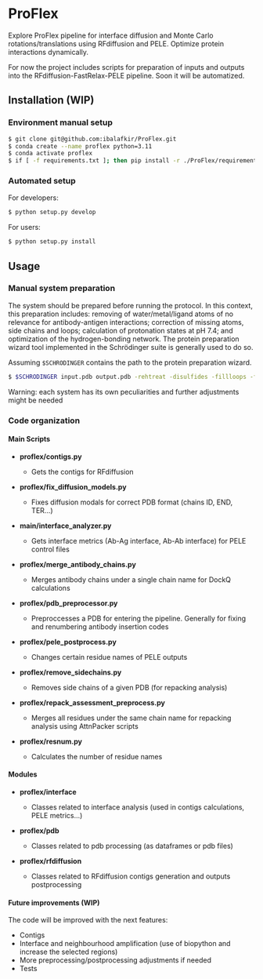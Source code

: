 # ProFlex
Explore ProFlex pipeline for interface diffusion and Monte Carlo rotations/translations using RFdiffusion and PELE. Optimize protein interactions dynamically.

For now the project includes scripts for preparation of inputs and outputs into the RFdiffusion-FastRelax-PELE pipeline. Soon it will be automatized.

## Installation (WIP)
### Environment manual setup
```bash
$ git clone git@github.com:ibalafkir/ProFlex.git
$ conda create --name proflex python=3.11
$ conda activate proflex
$ if [ -f requirements.txt ]; then pip install -r ./ProFlex/requirements.txt; fi
```

### Automated setup
For developers:
```bash
$ python setup.py develop
```
For users:
```bash
$ python setup.py install
```

## Usage
### Manual system preparation
The system should be prepared before running the protocol. In this context, this preparation includes: removing of water/metal/ligand atoms of no relevance for antibody-antigen interactions; correction of missing atoms, side chains and loops; calculation of protonation states at pH 7.4; and optimization of the hydrogen-bonding network. The protein preparation wizard tool implemented in the Schrödinger suite is generally used to do so. 

Assuming ```$SCHRODINGER``` contains the path to the protein preparation wizard.

```bash
$ $SCHRODINGER input.pdb output.pdb -rehtreat -disulfides -fillloops -fillsidechains -propka_pH 7.4 -minimize_adj_h -f OPLS_2005
```

Warning: each system has its own peculiarities and further adjustments might be needed

### Code organization

#### Main Scripts
- **proflex/contigs.py**
  - Gets the contigs for RFdiffusion

- **proflex/fix_diffusion_models.py**
  - Fixes diffusion modals for correct PDB format (chains ID, END, TER...)

- **main/interface_analyzer.py**
  - Gets interface metrics (Ab-Ag interface, Ab-Ab interface) for PELE control files

- **proflex/merge_antibody_chains.py**
  - Merges antibody chains under a single chain name for DockQ calculations

- **proflex/pdb_preprocessor.py**
  - Preproccesses a PDB for entering the pipeline. Generally for fixing and renumbering antibody insertion codes

- **proflex/pele_postprocess.py**
  - Changes certain residue names of PELE outputs

- **proflex/remove_sidechains.py**
  - Removes side chains of a given PDB (for repacking analysis)

- **proflex/repack_assessment_preprocess.py**
  - Merges all residues under the same chain name for repacking analysis using AttnPacker scripts

- **proflex/resnum.py**
  - Calculates the number of residue names

#### Modules
- **proflex/interface**
  - Classes related to interface analysis (used in contigs calculations, PELE metrics...)

- **proflex/pdb**
  - Classes related to pdb processing (as dataframes or pdb files)

- **proflex/rfdiffusion**
  - Classes related to RFdiffusion contigs generation and outputs postprocessing

#### Future improvements (WIP)

The code will be improved with the next features:
- Contigs
- Interface and neighbourhood amplification (use of biopython and increase the selected regions)
- More preprocessing/postprocessing adjustments if needed
- Tests